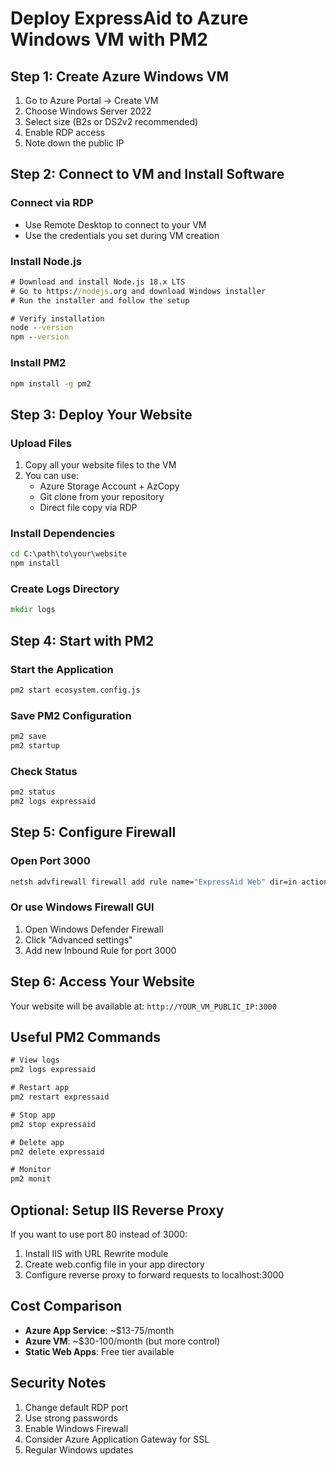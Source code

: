 # Deploy ExpressAid to Azure Windows VM with PM2

## Step 1: Create Azure Windows VM

1. Go to Azure Portal → Create VM
2. Choose Windows Server 2022
3. Select size (B2s or DS2v2 recommended)
4. Enable RDP access
5. Note down the public IP

## Step 2: Connect to VM and Install Software

### Connect via RDP
- Use Remote Desktop to connect to your VM
- Use the credentials you set during VM creation

### Install Node.js
```cmd
# Download and install Node.js 18.x LTS
# Go to https://nodejs.org and download Windows installer
# Run the installer and follow the setup

# Verify installation
node --version
npm --version
```

### Install PM2
```cmd
npm install -g pm2
```

## Step 3: Deploy Your Website

### Upload Files
1. Copy all your website files to the VM
2. You can use:
   - Azure Storage Account + AzCopy
   - Git clone from your repository
   - Direct file copy via RDP

### Install Dependencies
```cmd
cd C:\path\to\your\website
npm install
```

### Create Logs Directory
```cmd
mkdir logs
```

## Step 4: Start with PM2

### Start the Application
```cmd
pm2 start ecosystem.config.js
```

### Save PM2 Configuration
```cmd
pm2 save
pm2 startup
```

### Check Status
```cmd
pm2 status
pm2 logs expressaid
```

## Step 5: Configure Firewall

### Open Port 3000
```cmd
netsh advfirewall firewall add rule name="ExpressAid Web" dir=in action=allow protocol=TCP localport=3000
```

### Or use Windows Firewall GUI
1. Open Windows Defender Firewall
2. Click "Advanced settings"
3. Add new Inbound Rule for port 3000

## Step 6: Access Your Website

Your website will be available at:
`http://YOUR_VM_PUBLIC_IP:3000`

## Useful PM2 Commands

```cmd
# View logs
pm2 logs expressaid

# Restart app
pm2 restart expressaid

# Stop app
pm2 stop expressaid

# Delete app
pm2 delete expressaid

# Monitor
pm2 monit
```

## Optional: Setup IIS Reverse Proxy

If you want to use port 80 instead of 3000:

1. Install IIS with URL Rewrite module
2. Create web.config file in your app directory
3. Configure reverse proxy to forward requests to localhost:3000

## Cost Comparison

- **Azure App Service**: ~$13-75/month
- **Azure VM**: ~$30-100/month (but more control)
- **Static Web Apps**: Free tier available

## Security Notes

1. Change default RDP port
2. Use strong passwords
3. Enable Windows Firewall
4. Consider Azure Application Gateway for SSL
5. Regular Windows updates 